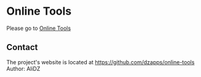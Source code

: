 # Online Tools
Please go to [Online Tools](https://dzapps.github.io/online-tools/index.html)

## Contact
The project's website is located at https://github.com/dzapps/online-tools  
Author: AliDZ
